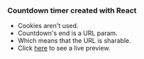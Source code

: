 ### Countdown timer created with React

- Cookies aren't used.
- Countdown's end is a URL param.
- Which means that the URL is sharable.
- Click [here](https://xdinuka.github.io/Countdown) to see a live preview.
